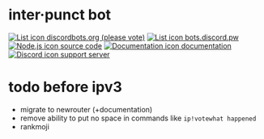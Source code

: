 # inter·punct bot

[![List icon](https://cdn.discordapp.com/emojis/476514785106591744.png?v=1&size=32) discordbots.org (please vote)](https://discordbots.org/bot/433078185555656705)
[![List icon](https://cdn.discordapp.com/emojis/476514785106591744.png?v=1&size=32) bots.discord.pw](https://bots.discord.pw/bots/433078185555656705)
[![Node.js icon](https://cdn.discordapp.com/emojis/476513336490721290.png?v=1&size=32) source code](https://gitlab.com/pfgitlab/interpunctbot)
[![Documentation icon](https://cdn.discordapp.com/emojis/476514294075490306.png?v=1&size=32) documentation](https://gitlab.com/pfgitlab/interpunctbot/blob/master/README.md)
[![Discord icon](https://cdn.discordapp.com/emojis/478701038447230996.png?v=1&size=32) support server](https://discord.gg/j7qpZdE)

<!-- [![Discuss](https://img.shields.io/discord/446481361692524545.svg)](https://discord.gg/j7qpZdE) -->

# todo before ipv3

-   migrate to newrouter (+documentation)
-   remove ability to put no space in commands like `ip!votewhat happened`
-   rankmoji
